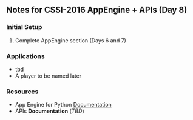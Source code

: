## Notes for CSSI-2016 AppEngine + **APIs** (Day 8)

### Initial Setup
1. Complete AppEngine section (Days 6 and 7)

### Applications
+ tbd
 + A player to be named later

### Resources
+ App Engine for Python [Documentation](https://cloud.google.com/appengine/docs/python/)
+ APIs **Documentation** (*TBD*)

